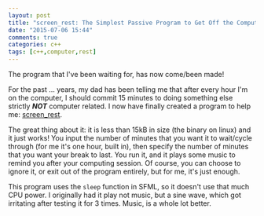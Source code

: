 ```yaml
---
layout: post
title: "screen_rest: The Simplest Passive Program to Get Off the Computer"
date: "2015-07-06 15:44"
comments: true
categories: c++
tags: [c++,computer,rest]
---
```


The program that I've been waiting for, has now come/been made!

For the past ... years, my dad has been telling me that after every hour I'm on the computer, I should
commit 15 minutes to doing something else strictly ___NOT___ computer related. I now have finally
created a program to help me: [screen_rest][1].

The great thing about it: it is less than 15kB in size (the binary on linux) and it just works! You
input the number of minutes that you want it to wait/cycle through (for me it's one hour, built in),
then specify the number of minutes that you want your break to last. You run it, and it plays some
music to remind you after your computing session. Of course, you can choose to ignore it, or exit
out of the program entirely, but for me, it's just enough.

This program uses the `sleep` function in SFML, so it doesn't use that much CPU power. I originally
had it play not music, but a sine wave, which got irritating after testing it for 3 times. Music, is
a whole lot better.

[1]: http://github.com/cheukyin699/screen-rest
